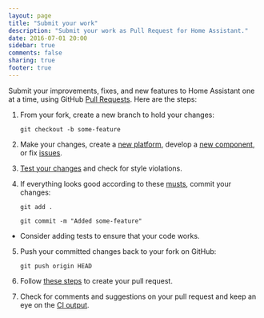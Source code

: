 ```yaml
---
layout: page
title: "Submit your work"
description: "Submit your work as Pull Request for Home Assistant."
date: 2016-07-01 20:00
sidebar: true
comments: false
sharing: true
footer: true
---
```


Submit your improvements, fixes, and new features to Home Assistant one at a time, using GitHub [Pull Requests](https://help.github.com/articles/using-pull-requests). Here are the steps:

 1. From your fork, create a new branch to hold your changes:
 
    `git checkout -b some-feature`
    
 2. Make your changes, create a [new platform](/developers/add_new_platform/), develop a [new component](/developers/creating_components/), or fix [issues](https://github.com/home-assistant/home-assistant/issues).
 
 3. [Test your changes](/developers/development_testing/) and check for style violations.
 
 4. If everything looks good according to these [musts](/developers/development_checklist/), commit your changes:
 
    `git add .`
    
    `git commit -m "Added some-feature"`
    
   * Consider adding tests to ensure that your code works.
   
 5. Push your committed changes back to your fork on GitHub:
 
    `git push origin HEAD`
 
 6. Follow [these steps](https://help.github.com/articles/creating-a-pull-request/) to create your pull request.
 
 7. Check for comments and suggestions on your pull request and keep an eye on the [CI output](https://travis-ci.org/home-assistant/home-assistant/).

